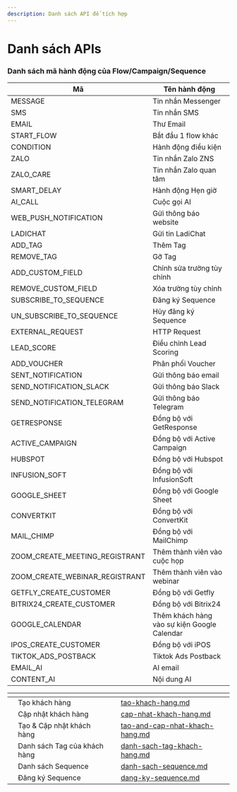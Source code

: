 ```yaml
---
description: Danh sách API để tích hợp
---
```


# Danh sách APIs

### Danh sách mã hành động của Flow/Campaign/Sequence

| Mã                                | Tên hành động                               |
| --------------------------------- | ------------------------------------------- |
| MESSAGE                           | Tin nhắn Messenger                          |
| SMS                               | Tin nhắn SMS                                |
| EMAIL                             | Thư Email                                   |
| START\_FLOW                       | Bắt đầu 1 flow khác                         |
| CONDITION                         | Hành động điều kiện                         |
| ZALO                              | Tin nhắn Zalo ZNS                           |
| ZALO\_CARE                        | Tin nhắn Zalo quan tâm                      |
| SMART\_DELAY                      | Hành động Hẹn giờ                           |
| AI\_CALL                          | Cuộc gọi AI                                 |
| WEB\_PUSH\_NOTIFICATION           | Gửi thông báo website                       |
| LADICHAT                          | Gửi tin LadiChat                            |
| ADD\_TAG                          | Thêm Tag                                    |
| REMOVE\_TAG                       | Gỡ Tag                                      |
| ADD\_CUSTOM\_FIELD                | Chỉnh sửa trường tùy chỉnh                  |
| REMOVE\_CUSTOM\_FIELD             | Xóa trường tùy chỉnh                        |
| SUBSCRIBE\_TO\_SEQUENCE           | Đăng ký Sequence                            |
| UN\_SUBSCRIBE\_TO\_SEQUENCE       | Hủy đăng ký Sequence                        |
| EXTERNAL\_REQUEST                 | HTTP Request                                |
|  LEAD\_SCORE                      | Điều chỉnh Lead Scoring                     |
| ADD\_VOUCHER                      | Phân phối Voucher                           |
| SENT\_NOTIFICATION                | Gửi thông báo email                         |
| SEND\_NOTIFICATION\_SLACK         | Gửi thông báo Slack                         |
| SEND\_NOTIFICATION\_TELEGRAM      | Gửi thông báo Telegram                      |
| GETRESPONSE                       | Đồng bộ với GetResponse                     |
| ACTIVE\_CAMPAIGN                  | Đồng bộ với Active Campaign                 |
| HUBSPOT                           | Đồng bộ với Hubspot                         |
| INFUSION\_SOFT                    | Đồng bộ với InfusionSoft                    |
| GOOGLE\_SHEET                     | Đồng bộ với Google Sheet                    |
| CONVERTKIT                        | Đồng bộ với ConvertKit                      |
| MAIL\_CHIMP                       | Đồng bộ với MailChimp                       |
| ZOOM\_CREATE\_MEETING\_REGISTRANT | Thêm thành viên vào cuộc họp                |
| ZOOM\_CREATE\_WEBINAR\_REGISTRANT | Thêm thành viên vào webinar                 |
| GETFLY\_CREATE\_CUSTOMER          | Đồng bộ với Getfly                          |
| BITRIX24\_CREATE\_CUSTOMER        | Đồng bộ với Bitrix24                        |
| GOOGLE\_CALENDAR                  | Thêm khách hàng vào sự kiện Google Calendar |
| IPOS\_CREATE\_CUSTOMER            | Đồng bộ với iPOS                            |
| TIKTOK\_ADS\_POSTBACK             | Tiktok Ads Postback                         |
| EMAIL\_AI                         | AI email                                    |
| CONTENT\_AI                       | Nội dung AI                                 |

<table data-view="cards"><thead><tr><th></th><th></th><th></th><th data-hidden data-card-target data-type="content-ref"></th></tr></thead><tbody><tr><td></td><td>Tạo khách hàng</td><td></td><td><a href="tao-khach-hang.md">tao-khach-hang.md</a></td></tr><tr><td></td><td>Cập nhật khách hàng</td><td></td><td><a href="cap-nhat-khach-hang.md">cap-nhat-khach-hang.md</a></td></tr><tr><td></td><td>Tạo &#x26; Cập nhật khách hàng</td><td></td><td><a href="tao-and-cap-nhat-khach-hang.md">tao-and-cap-nhat-khach-hang.md</a></td></tr><tr><td></td><td>Danh sách Tag của khách hàng</td><td></td><td><a href="danh-sach-tag-khach-hang.md">danh-sach-tag-khach-hang.md</a></td></tr><tr><td></td><td>Danh sách Sequence</td><td></td><td><a href="danh-sach-sequence.md">danh-sach-sequence.md</a></td></tr><tr><td></td><td>Đăng ký Sequence</td><td></td><td><a href="dang-ky-sequence.md">dang-ky-sequence.md</a></td></tr></tbody></table>


